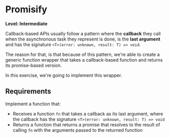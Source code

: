 # Promisify

**Level: Intermediate**

Callback-based APIs usually follow a pattern where the **callback** they call when the asynchronous task they represent is done, is the **last argument** and has the signature `<T>(error: unknown, result: T) => void`.

The reason for that, is that because of this pattern, we're able to create a generic function wrapper that takes a callback-based function and returns its promise-based version.

In this exercise, we're going to implement this wrapper.

## Requirements

Implement a function that:

- Receives a function `fn` that takes a callback as its last argument, where the callback has the signature `<T>(error: unknown, result: T) => void`
- Returns a function that returns a promise that resolves to the result of calling `fn` with the arguments passed to the returned function
